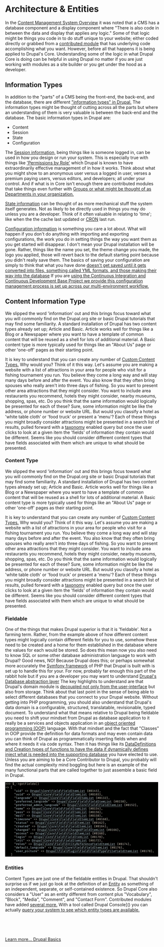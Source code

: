 
# Architecture & Entities

In the [Content Management System Overview](../book/cms.md) it was noted that a CMS has a database component and a display component where "There is also code in between the data and display that applies any logic."  Some of that logic might be things you code in to do stuff unique to your website; either coded directly or grabbed from a [contributed module](chapters.md#drupal-modules) that has underlying code accomplishing what you want.   However, before all that happens it is being applied to Drupal's Core.  Understanding some of the logic in what Drupal Core is doing can be helpful in using Drupal no matter if you are just working with modules as a site builder or you get under the hood as a developer.

##  Information Types

In addition to the "parts" of a CMS being the front-end, the back-end, and the database, there are different ["information types" in Drupal.](https://api.drupal.org/api/drupal/core%21core.api.php/group/info_types/10)  The information types might be thought of cutting across all the parts but where an understanding of them is very valuable is between the back-end and the database.  The basic information types in Drupal are:

-  Content
-  Session
-  State
-  Configuration

The [Session information,](https://www.drupal.org/project/session_api) being things like is someone logged in, can be used in how you design or run your system.  This is especially true with things like ['Permissions by Role'](https://www.drupal.org/docs/7/understanding-drupal/users-permissions-and-roles) which Drupal is known to have extraordinarily effective management of in how it works.  Think about what you might show to an anonymous user versus a logged in user, verses a premium paying users, versus editors, and developers; all under your control.   And if what is in Core isn't enough there are contributed modules that take things even further with [Groups or what might be thought of as Departments in your organization.](https://www.drupal.org/project/group)

[State information]( https://www.drupal.org/docs/8/api/state-api/overview) can be thought of as more mechanical stuff the system itself generates.  Not as likely to be directly used in things you may do unless you are a developer.  Think of it often valuable in relating to 'time'; like when the the cache last updated or [CRON](https://www.drupal.org/docs/administering-a-drupal-site/cron-automated-tasks/cron-automated-tasks-overview) last run. 


[Configuration information](https://www.drupal.org/docs/drupal-apis/configuration-api) is something you care a lot about.  What will happen if you don't do anything with importing and exporting configurations, the work you do in setting things the way you want them as you get started will disappear.  I don't mean your Drupal installation will be gone.  Rather, things like the name you set, the theme change you made, the logo you applied, those will revert back to the default starting point because you didn't really save them.  The basics of saving your configuration are simply to think that what you have done [doesn't get saved until it gets converted into files, something called YML formats, and those making their way into the database](https://www.youtube.com/watch?v=s46oXPDsJ3M)   If you are [using the Continuous Integration and Continuous Development Base Project we provide this configuration management process is set up across our multi-environment workflow.](../cicd/configatroot.md#you-care-about-this-one-now)

## Content Information Type

We slipped the word 'information' out and this brings focus toward what you will commonly find on the Drupal.org site or basic Drupal tutorials that may find some familiarity.  A standard installation of Drupal has two content types already set up; Article and Basic.  Article works well for things like a Blog or a Newspaper where you want to have a template of common content that will be reused as a shell for lots of additional material.  A Basic content type is more typically used for things like an "About Us" page or other 'one-off' pages as their starting point.

It is key to understand that you can create any number of [Custom Content Types.](https://www.drupal.org/docs/user_guide/hy/structure-content-type.html)  Why would you?  Think of it this way.  Let's assume you are making a website with a list of attractions in your area for people who visit for a fishing tournament you run.   You believe they come a long way and will stay many days before and after the event.  You also know that they often bring spouses who really aren't into three days of fishing.  So you want to present other area attractions that they might consider.  You want to include area restaurants you recommend,  hotels they might consider, nearby museums, shopping, spas, etc.   Do you think that the same information would logically be presented for each of these?  Sure, some information might be like the address, or phone number or website URL.  But would you classify a hotel as 'white table cloth' or 'food truck' or present a 'menu'?  Each of these things you might broadly consider attractions might be presented in a search list of results, pulled forward with a [taxonomy](../modules/taxonomy.md) enabled query but once the user clicks to look at a given item the 'fields' of information they contain would be different.  Seems like you should consider different content types that have fields associated with them which are unique to what should be presented. 

### Content Type

We slipped the word 'information' out and this brings focus toward what you will commonly find on the Drupal.org site or basic Drupal tutorials that may find some familiarity.  A standard installation of Drupal has two content types already set up; Article and Basic.  Article works well for things like a Blog or a Newspaper where you want to have a template of common content that will be reused as a shell for lots of additional material.  A Basic content type is more typically used for things like an "About Us" page or other 'one-off' pages as their starting point.

It is key to understand that you can create any number of [Custom Content Types.](https://www.drupal.org/docs/user_guide/hy/structure-content-type.html)  Why would you?  Think of it this way.  Let's assume you are making a website with a list of attractions in your area for people who visit for a fishing tournament you run.   You believe they come a long way and will stay many days before and after the event.  You also know that they often bring spouses who really aren't into three days of fishing.  So you want to present other area attractions that they might consider.  You want to include area restaurants you recommend,  hotels they might consider, nearby museums, shopping, spas, etc.   Do you think that the same information would logically be presented for each of these?  Sure, some information might be like the address, or phone number or website URL.  But would you classify a hotel as 'white table cloth' or 'food truck' or present a 'menu'?  Each of these things you might broadly consider attractions might be presented in a search list of results, pulled forward with a [taxonomy](../modules/taxonomy.md) enabled query but once the user clicks to look at a given item the 'fields' of information they contain would be different.  Seems like you should consider different content types that have fields associated with them which are unique to what should be presented. 

### Fieldable

One of the things that makes Drupal superior is that it is 'fieldable'.  Not a farming term.  Rather, from the example above of how different content types might logically contain different fields for you to use, somehow these need to be created and a home for them established in the database where the values for each would be stored.   So does this mean now you also need to know SQL or some other database administration language to work with Drupal?  Good news, NO!  Because Drupal does this; or perhaps somewhat more accurately the [Symfony framework](https://symfony.com/) of PHP that Drupal is built with is set up to handle this for your.   For now, probably far enough this part of the rabbit hole but if you are a developer you may want to understand [Drupal's Database abstraction layer](https://api.drupal.org/api/drupal/core%21lib%21Drupal%21Core%21Database%21database.api.php/group/database/10)  The key highlights to understand are that Drupal's domain module is [decoupled not only from the user-interface](../themes/decoupled.md) but also from storage.  Think about that last point in the sense of being able to select different databases that you connect to your Drupal website.  Without getting into PHP programming, you should also understand that Drupal's data domain is a configurable, structured, translatable, revisionable, typed document.   To understand what that means relative to Drupal being fieldable you need to shift your mindset from Drupal as database application to it really be a services and objects application in an [object oriented programming (OOP)](https://en.wikipedia.org/wiki/Object-oriented_programming) language.  With that mindset and the fact that "Classes" in OOP provide the definition for data formats and may even contain data you can think of Drupal as programmatically inserting fields when and where it needs it via code syntax.  Then it has things like its [DataDefinitions and Creation types of functions to have the data if dynamically defines inject what is needed into the supporting database](https://www.youtube.com/watch?v=mQHkKq5UUHo) you have elected to use.   Unless you are aiming to be a Core Contributor to Drupal, you probably will find the actual complexity mind boggling but here is an example of the many functional parts that are called together to just assemble a basic field in Drupal.  

<img src="../book/images/media/datadefinition.png"  width="500">

### Entities

Content Types are just one of the fieldable entities in Drupal.   That shouldn't surprise us if we just go look at the definition of an [Entity](https://www.merriam-webster.com/dictionary/entity) as something of an independent, separate, or self-contained existence.   So Drupal Core also considers a "User" as an entity different from content plus "Vocabulary", "Block", "Media", "Comment", and "Contact Form".  Contributed modules have added [several more.](https://www.drupaleasy.com/blogs/ultimike/2021/01/10-fieldable-entity-types-every-drupal-developer-should-know-about) With a tool called Drupal Console]() you can actually [query your system to see which entity types are available.](https://trainingcloud.io/blog/2021/05/drupal-8-9-listing-available-entity-types/)



<br>
<br>
<br>

[Learn more... Drupal Basics](/chapters.md#drupal-basics)

